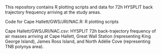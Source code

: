This repository contains R plotting scripts and data for 72h HYSPLIT back trajectory frequency arriving at the study areas.

Code for Cape Hallett/GWS/JRI/NAC.R: R plotting scripts

Cape Hallett/GWS/JRI/NAC.csv: HYSPLIT 72h back-trajectory frequency of air masses arriving at Cape Hallett, Great Wall Station (representing King George Island), James Ross Island, and North Adélie Cove (representing TNB polynya area).

